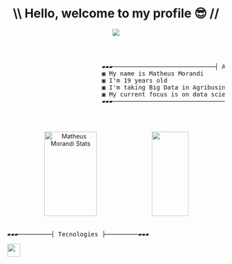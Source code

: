 <h1 align="center">\\ Hello, welcome to my profile 😎 //</h1>

<div align="center">
<img src="https://media.giphy.com/media/Qd1Q7GufzYeE84FQGI/giphy.gif">
</div>

<br>
<pre>

<div>
                          ▰▰▰────────────────────────────┤ About Me ├────────────────────────────▰▰▰ 
                          ▣ My name is Matheus Morandi
                          ▣ I'm 19 years old
                          ▣ I'm taking Big Data in Agribusiness at Fatec Shunji Nishimura in Pómpeia-Sp
                          ▣ My current focus is on data science and machine learning
                          ▰▰▰───────────────────────────────────────────────────────────────────▰▰▰

</div>

</pre>

<div align="center">  
  <img width="49%" height="195px" src="https://github-readme-stats.vercel.app/api?username=MatheusMorandi&show_icons=true&theme=radical&count_private=true" alt="Matheus Morandi Stats" /> 
  <img width="41%" height="195px" src="https://github-readme-stats.vercel.app/api/top-langs?username=MatheusMorandi&layout=compact&theme=radical"/>
</div>

<br>

<pre>
▰▰▰─────────┤ Tecnologies ├─────────▰▰▰                                                       
</pre>

<p>
<img height="30" src="https://img.shields.io/badge/Python-3776AB?style=for-the-badge&logo=python&logoColor=white">
</p>
